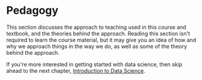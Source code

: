 # Pedagogy

This section discusses the approach to teaching used in this course and textbook, and the theories behind the approach. Reading this section isn't required to learn the course material, but it may give you an idea of how and why we approach things in the way we do, as well as some of the theory behind the approach.

If you're more interested in getting started with data science, then skip ahead to the next chapter, [Introduction to Data Science](../2-intro_to_data_science/README.md).
